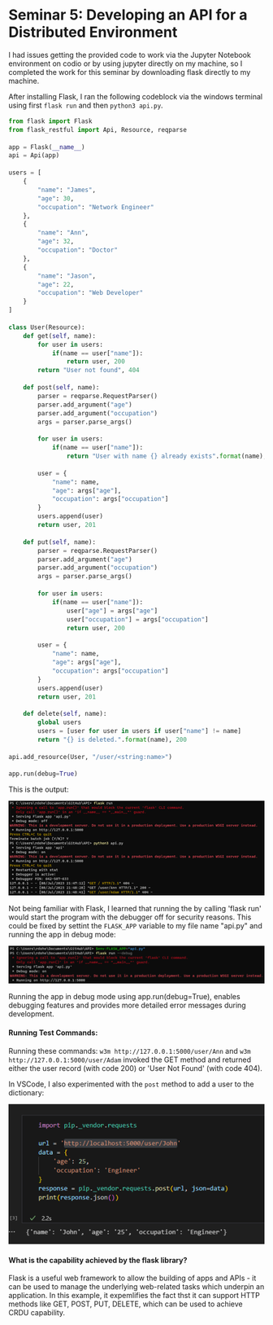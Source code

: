 # Seminar 5: Developing an API for a Distributed Environment

I had issues getting the provided code to work via the Jupyter Notebook environment on codio or by using jupyter directly on my machine, so I completed the work for this seminar by downloading flask directly to my machine.

After installing Flask, I ran the following codeblock via the windows terminal using first `flask run` and then `python3 api.py`.

```python
from flask import Flask
from flask_restful import Api, Resource, reqparse
 
app = Flask(__name__)
api = Api(app)
 
users = [
    {
        "name": "James",
        "age": 30,
        "occupation": "Network Engineer"
    },
    {
        "name": "Ann",
        "age": 32,
        "occupation": "Doctor"
    },
    {
        "name": "Jason",
        "age": 22,
        "occupation": "Web Developer"
    }
]
 
class User(Resource):
    def get(self, name):
        for user in users:
            if(name == user["name"]):
                return user, 200
        return "User not found", 404
 
    def post(self, name):
        parser = reqparse.RequestParser()
        parser.add_argument("age")
        parser.add_argument("occupation")
        args = parser.parse_args()
 
        for user in users:
            if(name == user["name"]):
                return "User with name {} already exists".format(name), 400
 
        user = {
            "name": name,
            "age": args["age"],
            "occupation": args["occupation"]
        }
        users.append(user)
        return user, 201
 
    def put(self, name):
        parser = reqparse.RequestParser()
        parser.add_argument("age")
        parser.add_argument("occupation")
        args = parser.parse_args()
 
        for user in users:
            if(name == user["name"]):
                user["age"] = args["age"]
                user["occupation"] = args["occupation"]
                return user, 200
        
        user = {
            "name": name,
            "age": args["age"],
            "occupation": args["occupation"]
        }
        users.append(user)
        return user, 201
 
    def delete(self, name):
        global users
        users = [user for user in users if user["name"] != name]
        return "{} is deleted.".format(name), 200
      
api.add_resource(User, "/user/<string:name>")
 
app.run(debug=True)
```




This is the output:

<img src="images/ssd_sem_FlaskRun.png">

Not being familiar with Flask, I learned that running the by calling 'flask run' would start the program with the debugger off for security reasons. This could be fixed by settint the `FLASK_APP` variable to my file name "api.py" and running the app in debug mode:

<img src="images/ssd_sem_FlaskRun2.png">

Running the app in debug mode using app.run(debug=True), enables debugging features and provides more detailed error messages during development.

#### Running Test Commands:

Running these commands: `w3m http://127.0.0.1:5000/user/Ann` and `w3m http://127.0.0.1:5000/user/Adam` invoked the GET method and returned either the user record (with code 200) or 'User Not Found' (with code 404).

In VSCode, I also experimented with the `post` method to add a user to the dictionary:

<img src="images/ssd_sem_FlaskRun3.png">

#### What is the capability achieved by the flask library?

Flask is a useful web framework to allow the building of apps and APIs - it can be used to manage the underlying web-related tasks which underpin an application. In this example, it expemlifies the fact thst it can support HTTP methods like GET, POST, PUT, DELETE, which can be used to achieve CRDU capability.
